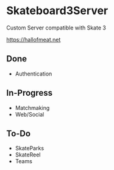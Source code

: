 # Skateboard3Server

Custom Server compatible with Skate 3
 
https://hallofmeat.net

## Done

* Authentication

## In-Progress

* Matchmaking
* Web/Social

## To-Do

* SkateParks
* SkateReel
* Teams